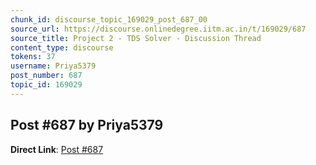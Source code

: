 ```yaml
---
chunk_id: discourse_topic_169029_post_687_00
source_url: https://discourse.onlinedegree.iitm.ac.in/t/169029/687
source_title: Project 2 - TDS Solver - Discussion Thread
content_type: discourse
tokens: 37
username: Priya5379
post_number: 687
topic_id: 169029
---
```


## Post #687 by Priya5379

**Direct Link**: [Post #687](https://discourse.onlinedegree.iitm.ac.in/t/169029/687)
